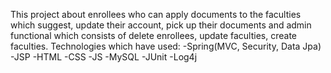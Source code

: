 This project about enrollees who can apply documents to the faculties which suggest, update their account, pick up their documents and admin functional which consists of delete enrollees, update faculties, create faculties.
Technologies which have used:
-Spring(MVC, Security, Data Jpa)
-JSP
-HTML
-CSS
-JS
-MySQL
-JUnit
-Log4j
